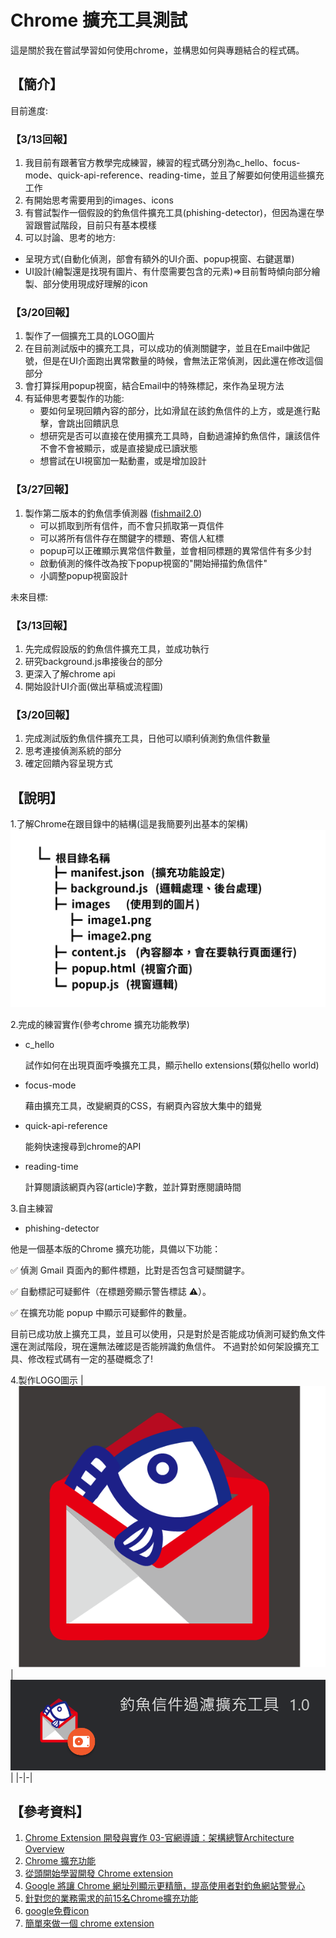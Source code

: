 # Chrome 擴充工具測試

這是關於我在嘗試學習如何使用chrome，並構思如何與專題結合的程式碼。

## 【簡介】

目前進度:
### 【3/13回報】
1. 我目前有跟著官方教學完成練習，練習的程式碼分別為c_hello、focus-mode、quick-api-reference、reading-time，並且了解要如何使用這些擴充工作
2. 有開始思考需要用到的images、icons
3. 有嘗試製作一個假設的釣魚信件擴充工具(phishing-detector)，但因為還在學習跟嘗試階段，目前只有基本模樣
4. 可以討論、思考的地方:
- 呈現方式(自動化偵測，部會有額外的UI介面、popup視窗、右鍵選單)
- UI設計(繪製還是找現有圖片、有什麼需要包含的元素)=>目前暫時傾向部分繪製、部分使用現成好理解的icon

### 【3/20回報】
1. 製作了一個擴充工具的LOGO圖片
2. 在目前測試版中的擴充工具，可以成功的偵測關鍵字，並且在Email中做記號，但是在UI介面跑出異常數量的時候，會無法正常偵測，因此還在修改這個部分
3. 會打算採用popup視窗，結合Email中的特殊標記，來作為呈現方法
4. 有延伸思考要製作的功能:
   - 要如何呈現回饋內容的部分，比如滑鼠在該釣魚信件的上方，或是進行點擊，會跳出回饋訊息
   - 想研究是否可以直接在使用擴充工具時，自動過濾掉釣魚信件，讓該信件不會不會被顯示，或是直接變成已讀狀態
   - 想嘗試在UI視窗加一點動畫，或是增加設計

### 【3/27回報】
1. 製作第二版本的釣魚信季偵測器 ([fishmail2.0](https://github.com/MocuAcqu/Chrome_test/tree/main/fishemail2.0))
   - 可以抓取到所有信件，而不會只抓取第一頁信件
   - 可以將所有信件存在關鍵字的標題、寄信人紅標
   - popup可以正確顯示異常信件數量，並會相同標題的異常信件有多少封
   - 啟動偵測的條件改為按下popup視窗的"開始掃描釣魚信件"
   - 小調整popup視窗設計


未來目標:
### 【3/13回報】
1. 先完成假設版的釣魚信件擴充工具，並成功執行
2. 研究background.js串接後台的部分
4. 更深入了解chrome api
5. 開始設計UI介面(做出草稿或流程圖)

### 【3/20回報】
1. 完成測試版釣魚信件擴充工具，日他可以順利偵測釣魚信件數量
2. 思考連接偵測系統的部分
3. 確定回饋內容呈現方式
   
## 【說明】
1.了解Chrome在跟目錄中的結構(這是我簡要列出基本的架構)
![image](https://github.com/MocuAcqu/Chrome_test/blob/main/chrome%E5%9F%BA%E6%9C%AC%E8%B7%9F%E7%9B%AE%E9%8C%84%E6%9E%B6%E6%A7%8B.png)

2.完成的練習實作(參考chrome 擴充功能教學)
- c_hello
  
  試作如何在出現頁面呼喚擴充工具，顯示hello extensions(類似hello world)
  
- focus-mode

  藉由擴充工具，改變網頁的CSS，有網頁內容放大集中的錯覺
  
- quick-api-reference

  能夠快速搜尋到chrome的API
  
- reading-time

  計算閱讀該網頁內容(article)字數，並計算對應閱讀時間

3.自主練習
- phishing-detector
  
他是一個基本版的Chrome 擴充功能，具備以下功能：

✅ 偵測 Gmail 頁面內的郵件標題，比對是否包含可疑關鍵字。

✅ 自動標記可疑郵件（在標題旁顯示警告標誌 ⚠️）。

✅ 在擴充功能 popup 中顯示可疑郵件的數量。

目前已成功放上擴充工具，並且可以使用，只是對於是否能成功偵測可疑釣魚文件還在測試階段，現在還無法確認是否能辨識釣魚信件。
不過對於如何架設擴充工具、修改程式碼有一定的基礎概念了!

4.製作LOGO圖示
| ![image](128fish_B.png) | ![image](128fish_EX1.png) |
|-|-|

## 【參考資料】
1. [Chrome Extension 開發與實作 03-官網導讀：架構總覽Architecture Overview](https://ithelp.ithome.com.tw/articles/10186334)
2. [Chrome 擴充功能](https://developer.chrome.com/docs/extensions/ai?hl=zh-tw)
3. [從頭開始學習開發 Chrome extension](https://medium.com/@alexian853/%E5%BE%9E%E9%A0%AD%E9%96%8B%E5%A7%8B%E5%AD%B8%E7%BF%92%E9%96%8B%E7%99%BC-chrome-extension-v3-%E7%89%88%E6%9C%AC-96d7fdfc00d1)
4. [Google 將讓 Chrome 網址列顯示更精簡，提高使用者對釣魚網站警覺心](https://buy.line.me/u/article/173695)
5. [針對您的業務需求的前15名Chrome擴充功能](https://www.getguru.com/zh/reference/best-chrome-extensions)
6. [google免費icon](https://fonts.google.com/icons?selected=Material+Symbols+Outlined:warning:FILL@0;wght@400;GRAD@0;opsz@24&icon.size=24&icon.color=%23e3e3e3)
7. [簡單來做一個 chrome extension](https://medium.com/hybrid-maker/%E7%B0%A1%E5%96%AE%E4%BE%86%E5%81%9A%E4%B8%80%E5%80%8B-chrome-extension-2359e43f282a)
